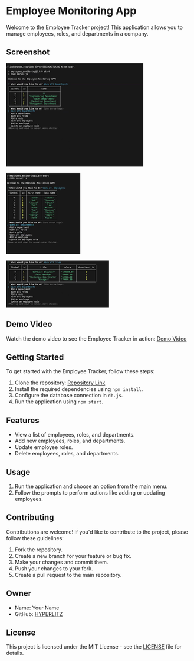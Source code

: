 # Employee Monitoring App

Welcome to the Employee Tracker project! This application allows you to manage employees, roles, and departments in a company.

## Screenshot
![Screenshot 1](./images/department.png)

![Screenshot 2](./images/employees.png)

![Screenshot 3](./images/role.png)

## Demo Video

Watch the demo video to see the Employee Tracker in action: [Demo Video](https://drive.google.com/file/d/1xn0w-8WB8SdSmGOu8yavOBC8oqbbOpC4/view)

## Getting Started

To get started with the Employee Tracker, follow these steps:

1. Clone the repository: [Repository Link](https://github.com/hyperlitz/EMPLOYEES_MONITORING)
2. Install the required dependencies using `npm install`.
3. Configure the database connection in `db.js`.
4. Run the application using `npm start`.

## Features

- View a list of employees, roles, and departments.
- Add new employees, roles, and departments.
- Update employee roles.
- Delete employees, roles, and departments.

## Usage

1. Run the application and choose an option from the main menu.
2. Follow the prompts to perform actions like adding or updating employees.

## Contributing

Contributions are welcome! If you'd like to contribute to the project, please follow these guidelines:

1. Fork the repository.
2. Create a new branch for your feature or bug fix.
3. Make your changes and commit them.
4. Push your changes to your fork.
5. Create a pull request to the main repository.

## Owner

- Name: Your Name
- GitHub: [HYPERLITZ](https://github.com/hyperlitz)

## License

This project is licensed under the MIT License - see the [LICENSE](LICENSE) file for details.